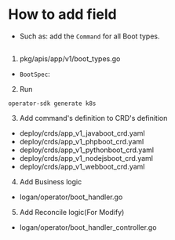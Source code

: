 # How to add field
- Such as: add the ``Command`` for all Boot types.

## 
1. pkg/apis/app/v1/boot_types.go
- ```BootSpec```:

2. Run
```shell
operator-sdk generate k8s
```

3. Add command's definition to CRD's definition
- deploy/crds/app_v1_javaboot_crd.yaml
- deploy/crds/app_v1_phpboot_crd.yaml
- deploy/crds/app_v1_pythonboot_crd.yaml
- deploy/crds/app_v1_nodejsboot_crd.yaml
- deploy/crds/app_v1_webboot_crd.yaml

4. Add Business logic
- logan/operator/boot_handler.go

5. Add Reconcile logic(For Modify)
- logan/operator/boot_handler_controller.go